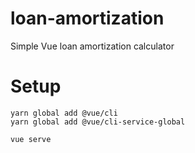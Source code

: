 # loan-amortization
Simple Vue loan amortization calculator

# Setup

```
yarn global add @vue/cli
yarn global add @vue/cli-service-global

vue serve
```

